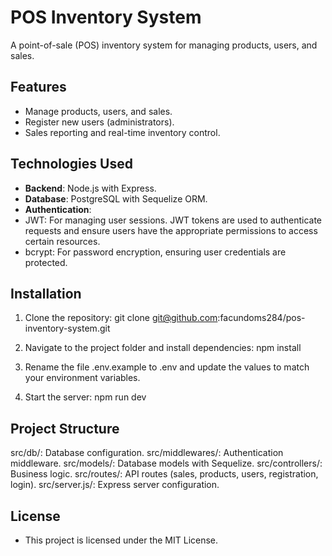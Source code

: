 # POS Inventory System

A point-of-sale (POS) inventory system for managing products, users, and sales.

## Features
- Manage products, users, and sales.
- Register new users (administrators).
- Sales reporting and real-time inventory control.

## Technologies Used
- **Backend**: Node.js with Express.
- **Database**: PostgreSQL with Sequelize ORM.
- **Authentication**:
- JWT: For managing user sessions. JWT tokens are used to authenticate requests and ensure users have the appropriate permissions to access certain resources.
- bcrypt: For password encryption, ensuring user credentials are protected.

## Installation
1. Clone the repository:
   git clone git@github.com:facundoms284/pos-inventory-system.git
   
2. Navigate to the project folder and install dependencies:
   npm install

3. Rename the file .env.example to .env and update the values to match your environment variables.

4. Start the server:
   npm run dev

## Project Structure
src/db/: Database configuration.
src/middlewares/: Authentication middleware.
src/models/: Database models with Sequelize.
src/controllers/: Business logic.
src/routes/: API routes (sales, products, users, registration, login).
src/server.js/: Express server configuration.

## License
- This project is licensed under the MIT License.

